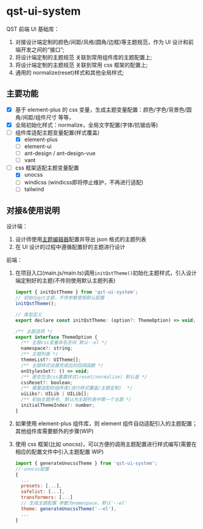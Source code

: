 # qst-ui-system

QST 前端 UI 基础库：

1. 对接设计端定制的颜色/间距/风格(圆角/边框)等主题规范，作为 UI 设计和前端开发之间的“接口”;
2. 将设计端定制的主题规范 关联到常用组件库的主题配置上;
3. 将设计端定制的主题规范 关联到常用 css 框架的配置上;
4. 通用的 normalize(reset)样式和其他全局样式;

## 主要功能

- [x] 基于 element-plus 的 css 变量，生成主题变量配置：颜色/字色/背景色/圆角/间距/组件尺寸 等等，
- [x] 全局初始化样式：normalize，全局文字配置(字体/抗锯齿等)
- [ ] 组件库适配主题变量配置(样式覆盖)
  - [x] element-plus
  - [ ] element-ui
  - [ ] ant-design / ant-design-vue
  - [ ] vant
- [ ] css 框架适配主题变量配置
  - [x] unocss
  - [ ] windicss (windicss即将停止维护，不再进行适配)
  - [ ] tailwind

## 对接&使用说明

设计端：

1. 设计师使用[主题编辑器](https://mutueye.github.io/vite-vue3-scaffold/themeeditor)配置并导出 json 格式的主题列表
2. 在 UI 设计的过程中遵循配置好的主题进行设计

前端：

1. 在项目入口(main.js/main.ts)调用`initQstTheme()`初始化主题样式，引入设计端定制好的主题(不传则使用默认主题列表)

   ```js
   import { initQstTheme } from 'qst-ui-system';
   // 初始化qst主题，不传参数使用默认配置
   initQstTheme();

   // 类型定义
   export declare const initQstTheme: (option?: ThemeOption) => void;

   /** 主题选项 */
   export interface ThemeOption {
     /** 主题css变量命名空间 默认--el */
     namespace?: string;
     /** 主题列表 */
     themeList?: UITheme[];
     /** 主题样式设置完成后的回调函数 */
     onStylesSet?: () => void;
     /** 是否包含css重置样式(reset/normalize) 默认是 */
     cssReset?: boolean;
     /** 需要适配的组件库(进行样式覆盖/主题定制)  */
     uiLibs?: UILib | UILib[];
     /** 初始主题序号, 默认为主题列表中第一个主题 */
     initialThemeIndex?: number;
   }
   ```

2. 如果使用 element-plus 组件库，则 element 组件自动适配引入的主题配置；其他组件库需要额外的步骤(WIP)

3. 使用 css 框架(比如 unocss)，可以方便的调用主题配置进行样式编写(需要在相应的配置文件中引入主题配置 WIP)

   ```js
   import { generateUnocssTheme } from 'qst-ui-system';
   // unocss配置
   {
     ...
     presets: [...],
     safelist: [...],
     transformers: [...]
     // 生成主题配置 参数为namespace，默认'--el'
     theme: generateUnocssTheme('--el'),
     ...
   }
   ```
